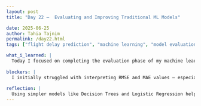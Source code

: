 ```yaml
---
layout: post
title: "Day 22 –  Evaluating and Improving Traditional ML Models"

date: 2025-06-25
author: Tahia Tajnim
permalink: /day22.html
tags: ["flight delay prediction", "machine learning", "model evaluation", "RMSE", "MAE", "accuracy"]   

what_i_learned: |
  Today I focused on completing the evaluation phase of my machine learning models for predicting flight delays. I used classical algorithms like Decision Tree and Logistic Regression. I learned how to measure model performance using three key metrics: RMSE (Root Mean Squared Error), MAE (Mean Absolute Error), and accuracy. These helped me compare how well each model predicts delays, especially under different threshold definitions for what counts as a "delay". RMSE and MAE gave me insight into how large the prediction errors were on average, while accuracy showed how often the model predicted delay categories correctly. I also practiced generating and interpreting confusion matrices, which helped me understand the balance between false positives and false negatives.  
  
blockers: |  
  I initially struggled with interpreting RMSE and MAE values — especially understanding whether my model performance was “good enough.” After reviewing sample benchmarks and comparing between models, I realized that minimizing these values (while maintaining reasonable accuracy) gives a better overall prediction model. Another challenge was ensuring consistent results when scaling input features for different models.
  
reflection: |
  Using simpler models like Decision Trees and Logistic Regression helped me better understand the strengths and weaknesses of each algorithm. Unlike complex neural networks, these models offer greater interpretability, especially useful for explaining model decisions to stakeholders like airport managers or airline planners. Moving forward, I plan to tune the hyperparameters of my best-performing model and further reduce the prediction errors. I’m also thinking about introducing Random Forest or XGBoost next, which are known to improve performance over a single decision tree. Today reminded me that simplicity, when combined with proper evaluation, can still yield powerful insights in applied machine learning.
---
```


